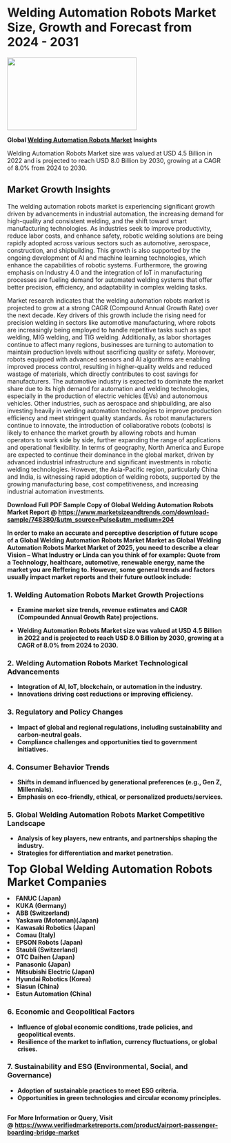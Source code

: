 <H1>Welding Automation Robots Market Size, Growth and Forecast from 2024 - 2031</H1><img class="aligncenter size-medium wp-image-584254" src="https://thirdeyenews.in/wp-content/uploads/2024/09/Global-Market-Research-300x168.jpeg" alt="" width="300" height="168" /><p><strong>Global&nbsp;<a href="https://www.marketsizeandtrends.com/download-sample/748380/&amp;utm_source=Pulse&amp;utm_medium=204">Welding Automation Robots Market</a> Insights</strong></p><p>Welding Automation Robots Market size was valued at USD 4.5 Billion in 2022 and is projected to reach USD 8.0 Billion by 2030, growing at a CAGR of 8.0% from 2024 to 2030.</p><p><h2>Market Growth Insights</h2> <p>The welding automation robots market is experiencing significant growth driven by advancements in industrial automation, the increasing demand for high-quality and consistent welding, and the shift toward smart manufacturing technologies. As industries seek to improve productivity, reduce labor costs, and enhance safety, robotic welding solutions are being rapidly adopted across various sectors such as automotive, aerospace, construction, and shipbuilding. This growth is also supported by the ongoing development of AI and machine learning technologies, which enhance the capabilities of robotic systems. Furthermore, the growing emphasis on Industry 4.0 and the integration of IoT in manufacturing processes are fueling demand for automated welding systems that offer better precision, efficiency, and adaptability in complex welding tasks.</p> <p><strong></strong></p> <p>Market research indicates that the welding automation robots market is projected to grow at a strong CAGR (Compound Annual Growth Rate) over the next decade. Key drivers of this growth include the rising need for precision welding in sectors like automotive manufacturing, where robots are increasingly being employed to handle repetitive tasks such as spot welding, MIG welding, and TIG welding. Additionally, as labor shortages continue to affect many regions, businesses are turning to automation to maintain production levels without sacrificing quality or safety. Moreover, robots equipped with advanced sensors and AI algorithms are enabling improved process control, resulting in higher-quality welds and reduced wastage of materials, which directly contributes to cost savings for manufacturers. The automotive industry is expected to dominate the market share due to its high demand for automation and welding technologies, especially in the production of electric vehicles (EVs) and autonomous vehicles. Other industries, such as aerospace and shipbuilding, are also investing heavily in welding automation technologies to improve production efficiency and meet stringent quality standards. As robot manufacturers continue to innovate, the introduction of collaborative robots (cobots) is likely to enhance the market growth by allowing robots and human operators to work side by side, further expanding the range of applications and operational flexibility. In terms of geography, North America and Europe are expected to continue their dominance in the global market, driven by advanced industrial infrastructure and significant investments in robotic welding technologies. However, the Asia-Pacific region, particularly China and India, is witnessing rapid adoption of welding robots, supported by the growing manufacturing base, cost competitiveness, and increasing industrial automation investments. <p><strong></p><p><span class=""><strong>Download Full PDF Sample Copy of Global Welding Automation Robots Market Report</strong> @ <a href="https://www.marketsizeandtrends.com/download-sample/748380/&amp;utm_source=Pulse&amp;utm_medium=204" target="_blank">https://www.marketsizeandtrends.com/download-sample/748380/&amp;utm_source=Pulse&amp;utm_medium=204</a></span></p><p>In order to make an accurate and perceptive description of future scope of a Global&nbsp;Welding Automation Robots Market Market as Global&nbsp;Welding Automation Robots Market Market of 2025, you need to describe a clear Vision &ndash; What Industry or Linda can you think of for example: Quote from a Technology, healthcare, automotive, renewable energy, name the market you are Reffering to. However, some general trends and factors usually impact market reports and their future outlook include:</p><h3>1.&nbsp;<strong>Welding Automation Robots Market Growth Projections</strong></h3><ul><li>Examine market size trends, revenue estimates and CAGR (Compounded Annual Growth Rate) projections.</li><li><p>Welding Automation Robots Market size was valued at USD 4.5 Billion in 2022 and is projected to reach USD 8.0 Billion by 2030, growing at a CAGR of 8.0% from 2024 to 2030.</p></li></ul><h3>2.&nbsp;<strong>Welding Automation Robots Market Technological Advancements</strong></h3><ul><li>Integration of AI, IoT, blockchain, or automation in the industry.</li><li>Innovations driving cost reductions or improving efficiency.</li></ul><h3>3.&nbsp;<strong>Regulatory and Policy Changes</strong></h3><ul><li>Impact of global and regional regulations, including sustainability and carbon-neutral goals.</li><li>Compliance challenges and opportunities tied to government initiatives.</li></ul><h3>4.&nbsp;<strong>Consumer Behavior Trends</strong></h3><ul><li>Shifts in demand influenced by generational preferences (e.g., Gen Z, Millennials).</li><li>Emphasis on eco-friendly, ethical, or personalized products/services.</li></ul><h3>5.&nbsp;<strong>Global Welding Automation Robots Market Competitive Landscape</strong></h3><ul><li>Analysis of key players, new entrants, and partnerships shaping the industry.</li><li>Strategies for differentiation and market penetration.</li></ul><p data-pm-slice="1 1 []"><span style="color: inherit; font-family: inherit; font-size: 25px;">Top Global Welding Automation Robots Market Companies</span></p><div class="" data-test-id=""><p><li>FANUC (Japan)</li><li> KUKA (Germany)</li><li> ABB (Switzerland)</li><li> Yaskawa (Motoman)(Japan)</li><li> Kawasaki Robotics (Japan)</li><li> Comau (Italy)</li><li> EPSON Robots (Japan)</li><li> Staubli (Switzerland)</li><li> OTC Daihen (Japan)</li><li> Panasonic (Japan)</li><li> Mitsubishi Electric (Japan)</li><li> Hyundai Robotics (Korea)</li><li> Siasun (China)</li><li> Estun Automation (China)</li></p></div><h3>6.&nbsp;<strong>Economic and Geopolitical Factors</strong></h3><ul><li>Influence of global economic conditions, trade policies, and geopolitical events.</li><li>Resilience of the market to inflation, currency fluctuations, or global crises.</li></ul><h3>7.&nbsp;<strong>Sustainability and ESG (Environmental, Social, and Governance)</strong></h3><ul><li>Adoption of sustainable practices to meet ESG criteria.</li><li>Opportunities in green technologies and circular economy principles.</li></ul><h2><strong style="font-size: 14px;">For More Information or Query, Visit @&nbsp;</strong><a style="background-color: #ffffff; font-size: 14px;" href="https://www.marketsizeandtrends.com/report/welding-automation-robots-market/" target="_blank">https://www.verifiedmarketreports.com/product/airport-passenger-boarding-bridge-market</a></h2>
